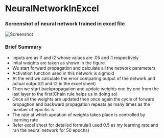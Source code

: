 # NeuralNetworkInExcel

### Screenshot of neural network trained in excel file

![Screenshot](https://user-images.githubusercontent.com/65823721/118019102-39132180-b376-11eb-93a8-1997ccf173d5.PNG)

### Brief Summary

- Inputs are as i1 and i2 whose values are .05 and .1 respectively
- Inital weights are taken as shown in the figure
- We start forward propagation and calculate all the network parameters
- Activation function used in this network is sigmoid
- At the end we calculate the error comparing output of the network and actual output(t1 and t2 in the excel sheet) 
- Then we start backpropagation and update weights one by one from the last layer to the first(Chain rule helps us in doing so)
- Once all the weights are updated then once again the cycle of forward propagtion and backward propagation repeats as many times as the number of epochs is
- The rate at which updation of weights takes place is controlled by learning rate
- Refer excel sheet for detailed formula(I used 0.5 as my learning rate and ran the neural network for 50 epochs)
